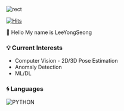 ![rect](https://capsule-render.vercel.app/api?type=rect&color=gradient&text=%20%20WANT%20%20&fontAlign=30&fontSize=30&textBg=true&desc=DataScientist&descAlign=60&descAlignY=50)


[![Hits](https://hits.seeyoufarm.com/api/count/incr/badge.svg?url=https%3A%2F%2Fgithub.com%2FYongSeongLee25&count_bg=%2379C83D&title_bg=%23555555&icon=&icon_color=%23E7E7E7&title=hits&edge_flat=false)](https://hits.seeyoufarm.com)

:wave: Hello My name is LeeYongSeong

### :bulb: Current Interests
- Computer Vision - 2D/3D Pose Estimation
- Anomaly Detection
- ML/DL


### :cyclone: Languages
![PYTHON](https://img.shields.io/badge/PYTHON-%E2%98%85%E2%98%85%E2%98%85%E2%98%86%E2%98%86-0696D7?style=plastic&logo=Python&logoColor=white)
